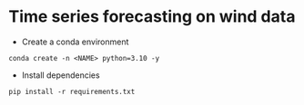 # Time series forecasting on wind data

- Create a conda environment
```
conda create -n <NAME> python=3.10 -y
```
- Install dependencies
```
pip install -r requirements.txt
```